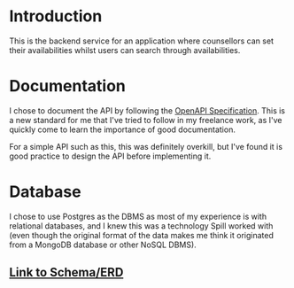 # Introduction

This is the backend service for an application where counsellors can set their availabilities whilst users can search through availabilities.

# Documentation

I chose to document the API by following the [OpenAPI Specification](https://spec.openapis.org/oas/v3.0.3#openapi-document). This is a new standard for me that I've tried to follow in my freelance work, as I've quickly come to learn the importance of good documentation.

For a simple API such as this, this was definitely overkill, but I've found it is good practice to design the API before implementing it.

# Database

I chose to use Postgres as the DBMS as most of my experience is with relational databases, and I knew this was a technology Spill worked with (even though the original format of the data makes me think it originated from a MongoDB database or other NoSQL DBMS).

## [Link to Schema/ERD](https://dbdiagram.io/d/5f6f165e7da1ea736e2f6eb2)
